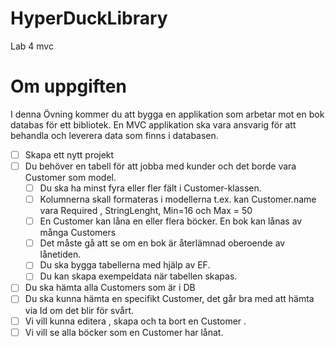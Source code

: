 # HyperDuckLibrary
Lab 4 mvc


# Om uppgiften

I denna Övning kommer du att bygga en applikation som arbetar mot en bok databas för ett bibliotek. En MVC applikation ska vara ansvarig för att behandla och leverera data som finns i databasen.

- [ ]  Skapa ett nytt projekt
- [ ]  Du behöver en tabell för att jobba med kunder och det borde vara Customer som model.
    - [ ]  Du ska ha minst fyra eller fler fält i Customer-klassen.
    - [ ]  Kolumnerna skall formateras i modellerna t.ex. kan Customer.name vara Required , StringLenght, Min=16 och Max = 50
    - [ ]  En Customer kan låna en eller flera böcker. En bok kan lånas av många Customers
    - [ ]  Det måste gå att se om en bok är återlämnad oberoende av lånetiden.
    - [ ]  Du ska bygga tabellerna med hjälp av EF.
    - [ ]  Du kan skapa exempeldata när tabellen skapas.
- [ ]  Du ska hämta alla Customers som är i DB
- [ ]  Du ska kunna hämta en specifikt Customer, det går bra med att hämta via Id om det blir för svårt.
- [ ]  Vi vill kunna editera , skapa och ta bort en Customer .
- [ ]  Vi vill se alla böcker som en Customer har lånat.
